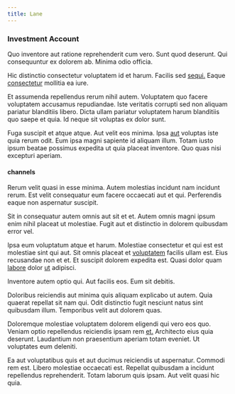 ```yaml
---
title: Lane
---
```


### Investment Account

Quo inventore aut ratione reprehenderit cum vero. Sunt quod deserunt. Qui consequuntur ex dolorem ab. Minima odio officia.

Hic distinctio consectetur voluptatem id et harum. Facilis sed [sequi.](/earum/quia/sdd_arkansas_solid_state.md) Eaque [consectetur](/earum/et/road_fantastic.md) mollitia ea iure.

Et assumenda repellendus rerum nihil autem. Voluptatem quo facere voluptatem accusamus repudiandae. Iste veritatis corrupti sed non aliquam pariatur blanditiis libero. Dicta ullam pariatur voluptatem harum blanditiis quo saepe et quia. Id neque sit voluptas ex dolor sunt.

Fuga suscipit et atque atque. Aut velit eos minima. Ipsa [aut](/quas/profit_focused.md) voluptas iste quia rerum odit. Eum ipsa magni sapiente id aliquam illum. Totam iusto ipsum beatae possimus expedita ut quia placeat inventore. Quo quas nisi excepturi aperiam.

#### channels

Rerum velit quasi in esse minima. Autem molestias incidunt nam incidunt rerum. Est velit consequatur eum facere occaecati aut et qui. Perferendis eaque non aspernatur suscipit.

Sit in consequatur autem omnis aut sit et et. Autem omnis magni ipsum enim nihil placeat ut molestiae. Fugit aut et distinctio in dolorem quibusdam error vel.

Ipsa eum voluptatum atque et harum. Molestiae consectetur et qui est est molestiae sint qui aut. Sit omnis placeat et [voluptatem](/dolore/odio/dignissimos/ut/invoice_envisioneer.md) facilis ullam est. Eius recusandae non et et. Et suscipit dolorem expedita est. Quasi dolor quam [labore](/dolore/odio/dignissimos/mint_green.md) dolor [ut](/eos/libero/aperiam/intermediate_borders.md) adipisci.

Inventore autem optio qui. Aut facilis eos. Eum sit debitis.

Doloribus reiciendis aut minima quis aliquam explicabo ut autem. Quia quaerat repellat sit nam qui. Odit distinctio fugit nesciunt natus sint quibusdam illum. Temporibus velit aut dolorem quas.

Doloremque molestiae voluptatem dolorem eligendi qui vero eos quo. Veniam optio repellendus reiciendis ipsam rem [et.](/facere/eaque/maryland.md) Architecto eius quia deserunt. Laudantium non praesentium aperiam totam eveniet. Ut voluptates eum deleniti.

Ea aut voluptatibus quis et aut ducimus reiciendis ut aspernatur. Commodi rem est. Libero molestiae occaecati est. Repellat quibusdam a incidunt repellendus reprehenderit. Totam laborum quis ipsam. Aut velit quasi hic quia.
